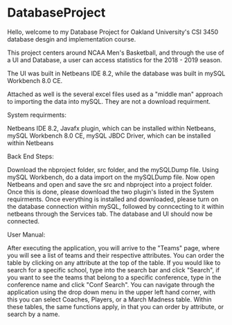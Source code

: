 # DatabaseProject

Hello, welcome to my Database Project for Oakland University's CSI 3450 database desgin and implementation course.

This project centers around NCAA Men's Basketball, and through the use of a UI and Database, a user can access statistics for the
2018 - 2019 season.

The UI was built in Netbeans IDE 8.2, while the database was built in mySQL Workbench 8.0 CE.

Attached as well is the several excel files used as a "middle man" approach to importing the data into mySQL. They are not
a download requirment.

System requirments:
  
  Netbeans IDE 8.2, 
  Javafx plugin, which can be installed within Netbeans,   
  mySQL Workbench 8.0 CE, 
  mySQL JBDC Driver, which can be installed within Netbeans

Back End Steps:

Download the nbproject folder, src folder, and the mySQLDump file. Using mySQL Workbench, do a data import on the mySQLDump file. Now open Netbeans and open and save the src and nbproject into a project folder. Once this is done, please download the two plugin's listed in the System requirments. Once everything is installed and downloaded, please turn on the database connection within mySQL, followed by conncecting to it within netbeans through the Services tab. The database and UI should now be connected.

User Manual:

After executing the application, you will arrive to the "Teams" page, where you will see a list of teams and their respective attributes. You can order the table by clicking on any attribute at the top of the table. If you would like to search for a specific school, type into the search bar and click "Search", if you want to see the teams that belong to a specific conference, type in the conference name and click "Conf Search". You can navigate through the application using the drop down menu in the upper left hand corner, with this you can select Coaches, Players, or a March Madness table. Within these tables, the same functions apply, in that you can order by attribute, or search by a name.

